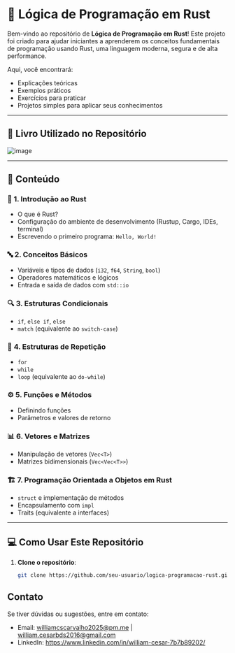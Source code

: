 # 🦀 Lógica de Programação em Rust

Bem-vindo ao repositório de **Lógica de Programação em Rust**! Este projeto foi criado para ajudar iniciantes a aprenderem os conceitos fundamentais de programação usando Rust, uma linguagem moderna, segura e de alta performance.

Aqui, você encontrará:
- Explicações teóricas
- Exemplos práticos
- Exercícios para praticar
- Projetos simples para aplicar seus conhecimentos

---

## 📖 **Livro Utilizado no Repositório**
![image](https://github.com/user-attachments/assets/c0244fc2-7feb-469b-8dfa-bbc918ca08b8)

---

## 📝 **Conteúdo**

### 🚀 **1. Introdução ao Rust**
- O que é Rust?
- Configuração do ambiente de desenvolvimento (Rustup, Cargo, IDEs, terminal)
- Escrevendo o primeiro programa: `Hello, World!`

### 🔤 **2. Conceitos Básicos**
- Variáveis e tipos de dados (`i32`, `f64`, `String`, `bool`)
- Operadores matemáticos e lógicos
- Entrada e saída de dados com `std::io`

### 🔍 **3. Estruturas Condicionais**
- `if`, `else if`, `else`
- `match` (equivalente ao `switch-case`)

### 🔄 **4. Estruturas de Repetição**
- `for`
- `while`
- `loop` (equivalente ao `do-while`)

### ⚙️ **5. Funções e Métodos**
- Definindo funções
- Parâmetros e valores de retorno

### 📊 **6. Vetores e Matrizes**
- Manipulação de vetores (`Vec<T>`)
- Matrizes bidimensionais (`Vec<Vec<T>>`)

### 🏗️ **7. Programação Orientada a Objetos em Rust**
- `struct` e implementação de métodos
- Encapsulamento com `impl`
- Traits (equivalente a interfaces)

---

## 💻 **Como Usar Este Repositório**

1. **Clone o repositório**:
   ```bash
   git clone https://github.com/seu-usuario/logica-programacao-rust.git

## **Contato**

Se tiver dúvidas ou sugestões, entre em contato:
- Email: williamcscarvalho2025@pm.me | william.cesarbds2016@gmail.com
- LinkedIn: https://www.linkedin.com/in/william-cesar-7b7b89202/
